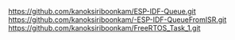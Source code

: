 https://github.com/kanoksiriboonkam/ESP-IDF-Queue.git
https://github.com/kanoksiriboonkam/-ESP-IDF-QueueFromISR.git
https://github.com/kanoksiriboonkam/FreeRTOS_Task_1.git

